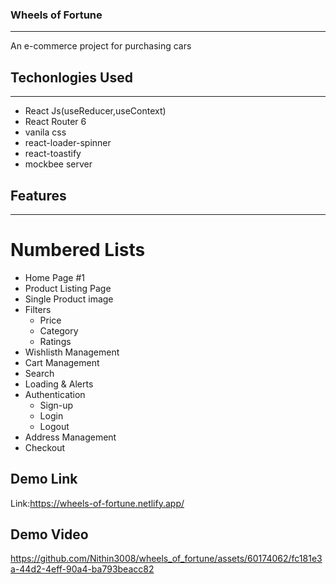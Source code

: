 ### Wheels of Fortune
---
An e-commerce project for purchasing cars

## Techonlogies Used
---
* React Js(useReducer,useContext)
* React Router 6
* vanila css
* react-loader-spinner
* react-toastify
* mockbee server

## Features
---
# Numbered Lists
*  Home Page #1
*  Product Listing Page
*  Single Product image
*  Filters
     * Price
     * Category
     * Ratings
*  Wishlisth Management
*  Cart Management
*  Search
*  Loading & Alerts
*  Authentication  
    * Sign-up
    * Login
    * Logout
* Address Management
* Checkout

## Demo Link
Link:https://wheels-of-fortune.netlify.app/

## Demo Video


https://github.com/Nithin3008/wheels_of_fortune/assets/60174062/fc181e3a-44d2-4eff-90a4-ba793beacc82


